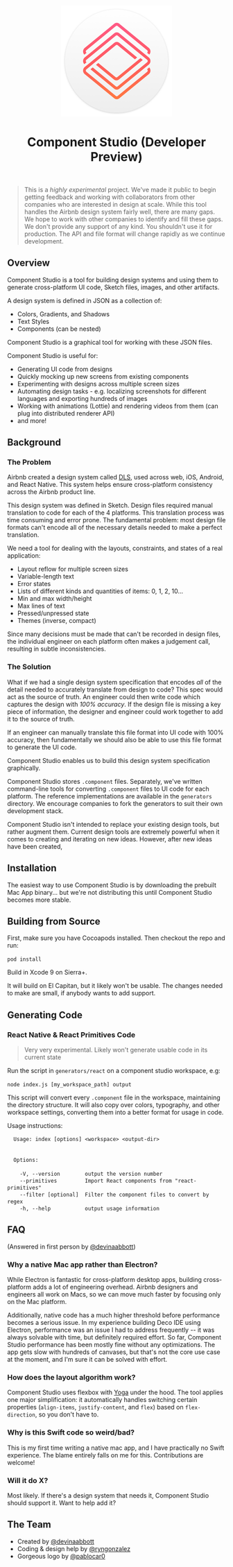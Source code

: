 <p align="center">
  <img src="ComponentStudio/Assets.xcassets/AppIcon.appiconset/icon_256x256@2x.png" width="256" height="256" />
</p>

<h1 align="center">Component Studio (Developer Preview)</h1>

<br />

> This is a *highly experimental* project. We've made it public to begin getting feedback and working with collaborators from other companies who are interested in design at scale. While this tool handles the Airbnb design system fairly well, there are many gaps. We hope to work with other companies to identify and fill these gaps.
> We don't provide any support of any kind. You shouldn't use it for production. The API and file format will change rapidly as we continue development.

## Overview

Component Studio is a tool for building design systems and using them to generate cross-platform UI code, Sketch files, images, and other artifacts.

A design system is defined in JSON as a collection of:
- Colors, Gradients, and Shadows
- Text Styles
- Components (can be nested)

Component Studio is a graphical tool for working with these JSON files.

Component Studio is useful for:
- Generating UI code from designs
- Quickly mocking up new screens from existing components
- Experimenting with designs across multiple screen sizes
- Automating design tasks - e.g. localizing screenshots for different languages and exporting hundreds of images
- Working with animations (Lottie) and rendering videos from them (can plug into distributed renderer API)
- and more!

## Background

### The Problem

Airbnb created a design system called [DLS](https://airbnb.design/building-a-visual-language/), used across web, iOS, Android, and React Native. This system helps ensure cross-platform consistency across the Airbnb product line.

This design system was defined in Sketch. Design files required manual translation to code for each of the 4 platforms. This translation process was time consuming and error prone. The fundamental problem: most design file formats can't encode all of the necessary details needed to make a perfect translation.

We need a tool for dealing with the layouts, constraints, and states of a real application:
- Layout reflow for multiple screen sizes
- Variable-length text
- Error states
- Lists of different kinds and quantities of items: 0, 1, 2, 10…
- Min and max width/height
- Max lines of text
- Pressed/unpressed state
- Themes (inverse, compact)

Since many decisions must be made that can't be recorded in design files, the individual engineer on each platform often makes a judgement call, resulting in subtle inconsistencies.

### The Solution

What if we had a single design system specification that encodes *all* of the detail needed to accurately translate from design to code? This spec would act as the source of truth. An engineer could then write code which captures the design with *100% accuracy*. If the design file is missing a key piece of information, the designer and engineer could work together to add it to the source of truth.

If an engineer can manually translate this file format into UI code with 100% accuracy, then fundamentally we should also be able to use this file format to generate the UI code.

Component Studio enables us to build this design system specification graphically.

Component Studio stores `.component` files. Separately, we've written command-line tools for converting `.component` files to UI code for each platform. The reference implementations are available in the `generators` directory. We encourage companies to fork the generators to suit their own development stack.

Component Studio isn't intended to replace your existing design tools, but rather augment them. Current design tools are extremely powerful when it comes to creating and iterating on new ideas. However, after new ideas have been created, 

## Installation

The easiest way to use Component Studio is by downloading the prebuilt Mac App binary... but we're not distributing this until Component Studio becomes more stable.

## Building from Source

First, make sure you have Cocoapods installed. Then checkout the repo and run:

`pod install`

Build in Xcode 9 on Sierra+.

It will build on El Capitan, but it likely won't be usable. The changes needed to make are small, if anybody wants to add support.

## Generating Code

### React Native & React Primitives Code

> Very very experimental. Likely won't generate usable code in its current state

Run the script in `generators/react` on a component studio workspace, e.g:

`node index.js [my_workspace_path] output`

This script will convert every `.component` file in the workspace, maintaining the directory structure. It will also copy over colors, typography, and other workspace settings, converting them into a better format for usage in code.

Usage instructions:

```
  Usage: index [options] <workspace> <output-dir>


  Options:

    -V, --version        output the version number
    --primitives         Import React components from "react-primitives"
    --filter [optional]  Filter the component files to convert by regex
    -h, --help           output usage information
```

## FAQ

(Answered in first person by [@devinaabbott](https://twitter.com/devinaabbott))

### Why a native Mac app rather than Electron?

While Electron is fantastic for cross-platform desktop apps, building cross-platform adds a lot of engineering overhead. Airbnb designers and engineers all work on Macs, so we can move much faster by focusing only on the Mac platform.

Additionally, native code has a much higher threshold before performance becomes a serious issue. In my experience building Deco IDE using Electron, performance was an issue I had to address frequently -- it was always solvable with time, but definitely required effort. So far, Component Studio performance has been mostly fine without any optimizations. The app gets slow with hundreds of canvases, but that's not the core use case at the moment, and I'm sure it can be solved with effort.

### How does the layout algorithm work?

Component Studio uses flexbox with [Yoga](https://github.com/facebook/yoga) under the hood. The tool applies one major simplification: it automatically handles switching certain properties (`align-items`, `justify-content`, and `flex`) based on `flex-direction`, so you don't have to.

### Why is this Swift code so weird/bad?

This is my first time writing a native mac app, and I have practically no Swift experience. The blame entirely falls on me for this. Contributions are welcome!

### Will it do X?

Most likely. If there's a design system that needs it, Component Studio should support it. Want to help add it?

## The Team

- Created by [@devinaabbott](https://twitter.com/devinaabbott)
- Coding & design help by [@ryngonzalez](https://twitter.com/ryngonzalez)
- Gorgeous logo by [@pablocar0](https://twitter.com/pablocar0)
